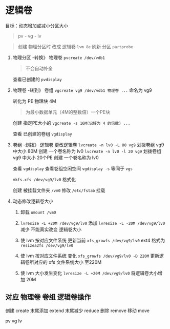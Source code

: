 逻辑卷
=======

目标：动态增加或减小分区大小

> pv - vg - lv

> 创建 物理分区时 改成 逻辑卷 `lvm 8e`
> 刷新 分区 `partprobe`

1. 物理分区 -转换》 物理卷
    `pvcreate /dev/vdb1`
    > 不会自动补全

    查看已创建的
    `pvdisplay`

2. 物理卷 -转到》 卷组
    `vgcreate vg9 /dev/vdb1 物理卷 ...` 命名为 vg9

    转化为 PE 物理块 4M
    > 为最小数据单元（4M的整数倍）一个PE块

    创建 指定PE大小的
    `vgcreate -s 16M(记好为 4 的倍数) ...`

    查看 已创建的卷组
    `vgdisplay`
3. 卷组 -划拨》 逻辑卷 更改逻辑卷
    `lvcreate -n lv0 -L 80 vg9`
    划拨卷组 vg9 中大小 80M  创建 一个卷名称为 lv0
    `lvcreate -n lv0 -l 20 vg9`
    划拨卷组 vg9 中大小 20个PE  创建 一个卷名称为 lv0

    查看
    `vgdisplay`
    查看卷组空闲空间
    `vgdisplay -s`  等同于  `vgs`

    `mkfs.xfs /dev/vg9/lv0`
    格式化

    创建 被挂载文件夹 `/vm0`
    修改 `/etc/fstab` 挂载

4. 动态修改逻辑卷大小
    1. 卸载 `umount /vm0`

    2. `lvresize -L +20M /dev/vg9/lv0` 添加
        `lvresize -L -20M /dev/vg9/lv0` 减少
        不能真实改变 逻辑卷大小

    3. 使 lvm 按对应文件系统 更新当前
        `xfs_growfs /dev/vg9/lv0`
        ext4 格式为
        `resizea2fs /dev/vg9/lv0`

    4. 使 lvm 按对应文件系统 变化
        `xfs_growfs /dev/vg9/lv0 -D 220M` 更新逻辑卷所对应的 xfs 文件系统大小 至220M

    5. 使 lvm 大小发生变化
        `lvresize -L +20M /dev/vg9/lv0` 将逻辑卷大小增加 20M

对应 物理卷 卷组 逻辑卷操作
-------------------

创建 create
末尾添加 extend
末尾减少 reduce
删除 remove
移动 move

pv
vg
lv